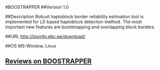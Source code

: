 #BOOSTRAPPER
##Version
1.0

##Description
Robust haploblock border reliability estimation tool is implemented for LD based haploblock detection method. The most important new features are bootstrapping and overlapping block borders.

##URL
http://bioinfo.ebc.ee/download/

##OS
MS-Window, Linux


## [Reviews on BOOSTRAPPER](https://github.com/gaow/genetic-analysis-software/issues/48)